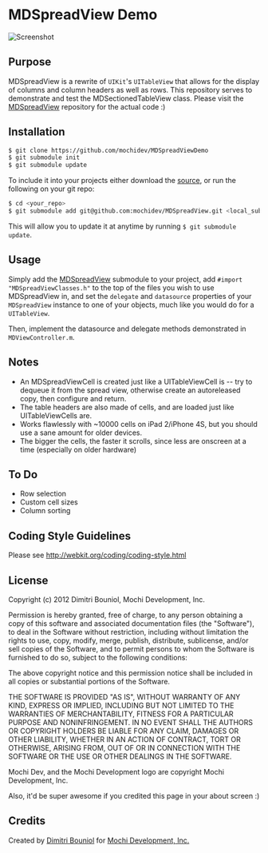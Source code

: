 MDSpreadView Demo
=================

![Screenshot](https://github.com/mochidev/MDSpreadViewDemo/raw/master/Artwork/Screenshot.png)

Purpose
-------

MDSpreadView is a rewrite of `UIKit`'s `UITableView` that allows for the display 
of columns and column headers as well as rows. This repository serves to 
demonstrate and test the MDSectionedTableView class. Please visit the
[MDSpreadView](https://github.com/mochidev/MDSpreadView) repository for the 
actual code :)

Installation
------------

```bash
$ git clone https://github.com/mochidev/MDSpreadViewDemo
$ git submodule init
$ git submodule update
```

To include it into your projects either download the
[source](https://github.com/mochidev/MDSpreadView), or run the following
on your git repo:

```bash
$ cd <your_repo>
$ git submodule add git@github.com:mochidev/MDSpreadView.git <local_subpath>/MDSpreadView
```

This will allow you to update it at anytime by running `$ git submodule update`.

Usage
-----

Simply add the
[MDSpreadView](https://github.com/mochidev/MDSpreadView) submodule to
your project, add `#import "MDSpreadViewClasses.h"` to the top of the files you 
wish to use MDSpreadView in, and set the `delegate` and `datasource` properties 
of your `MDSpreadView` instance to one of your objects, much like you would do 
for a `UITableView`.

Then, implement the datasource and delegate methods demonstrated in `MDViewController.m`.

Notes
-----

 - An MDSpreadViewCell is created just like a UITableViewCell is -- try to 
 dequeue it from the spread view, otherwise create an autoreleased copy, then 
 configure and return.
 - The table headers are also made of cells, and are loaded just like 
 UITableViewCells are.
 - Works flawlessly with ~10000 cells on iPad 2/iPhone 4S, but you should use a 
 sane amount for older devices.
 - The bigger the cells, the faster it scrolls, since less are onscreen at a 
 time (especially on older hardware)

To Do
----

 - Row selection
 - Custom cell sizes
 - Column sorting

Coding Style Guidelines
-----------------------

Please see http://webkit.org/coding/coding-style.html

License
-------

Copyright (c) 2012 Dimitri Bouniol, Mochi Development, Inc.

Permission is hereby granted, free of charge, to any person obtaining a copy
of this software and associated documentation files (the "Software"), to deal
in the Software without restriction, including without limitation the rights
to use, copy, modify, merge, publish, distribute, sublicense, and/or sell
copies of the Software, and to permit persons to whom the Software is
furnished to do so, subject to the following conditions:

The above copyright notice and this permission notice shall be included in
all copies or substantial portions of the Software.

THE SOFTWARE IS PROVIDED "AS IS", WITHOUT WARRANTY OF ANY KIND, EXPRESS OR
IMPLIED, INCLUDING BUT NOT LIMITED TO THE WARRANTIES OF MERCHANTABILITY,
FITNESS FOR A PARTICULAR PURPOSE AND NONINFRINGEMENT. IN NO EVENT SHALL THE
AUTHORS OR COPYRIGHT HOLDERS BE LIABLE FOR ANY CLAIM, DAMAGES OR OTHER
LIABILITY, WHETHER IN AN ACTION OF CONTRACT, TORT OR OTHERWISE, ARISING FROM,
OUT OF OR IN CONNECTION WITH THE SOFTWARE OR THE USE OR OTHER DEALINGS IN
THE SOFTWARE.

Mochi Dev, and the Mochi Development logo are copyright Mochi Development, Inc.

Also, it'd be super awesome if you credited this page in your about screen :)

Credits
-------

Created by [Dimitri Bouniol](http://twitter.com/dimitribouniol) for [Mochi Development, Inc.](http://mochidev.com/)
